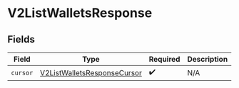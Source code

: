 # V2ListWalletsResponse


## Fields

| Field                                                                             | Type                                                                              | Required                                                                          | Description                                                                       |
| --------------------------------------------------------------------------------- | --------------------------------------------------------------------------------- | --------------------------------------------------------------------------------- | --------------------------------------------------------------------------------- |
| `cursor`                                                                          | [V2ListWalletsResponseCursor](../../models/shared/v2listwalletsresponsecursor.md) | :heavy_check_mark:                                                                | N/A                                                                               |